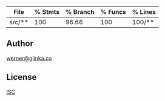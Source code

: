 File      | % Stmts | % Branch | % Funcs | % Lines
----------|---------|----------|---------|--------
src/**    | 100 | 96.66 | 100 | 100/**    | 100 | 96.66 | 100 | 100/**    | 100 | 96.66 | 100 | 100       | 100 | 96.66 | 100 | 100


## Author

[werner@glinka.co](https://github.com/wernerglinka)

## License

[ISC](LICENSE)

[npm-badge]: https://img.shields.io/npm/v/metalsmith-blog-lists.svg
[npm-url]: https://www.npmjs.com/package/metalsmith-blog-lists
[metalsmith-badge]: https://img.shields.io/badge/metalsmith-plugin-green.svg?longCache=true
[metalsmith-url]: https://metalsmith.io
[license-badge]: https://img.shields.io/github/license/wernerglinka/metalsmith-blog-lists
[license-url]: LICENSE
[coverage-badge]: https://img.shields.io/badge/coverage-100%25-brightgreen
[coverage-url]: #test-coverage